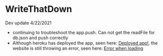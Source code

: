 # WriteThatDown

Dev update 4/22/2021
* continuing to troubleshoot the app.push. Can not get the readFile for db.json and push correctly
* Although heroku has deployed the app, seen here: [Deployed app!](./Capture.PNG), the website is still throwing an error, seen here: [Error when loading](./Capture2.PNG)